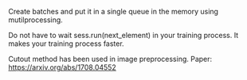 Create batches and put it in a single queue in the memory using mutilprocessing.

Do not have to wait sess.run(next_element) in your training process.
It makes your training process faster.


Cutout method has been used in image preprocessing. Paper: https://arxiv.org/abs/1708.04552
